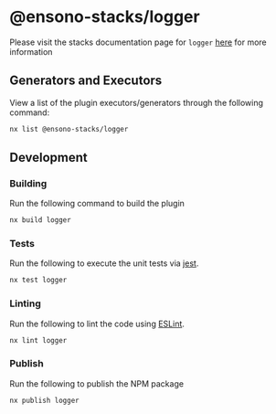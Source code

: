 # @ensono-stacks/logger

Please visit the stacks documentation page for `logger`
[here](https://stacks.ensono.com/docs/nx/logger/ensono-stacks-logger) for more
information

## Generators and Executors

View a list of the plugin executors/generators through the following command:

```bash
nx list @ensono-stacks/logger
```

## Development

### Building

Run the following command to build the plugin

```bash
nx build logger
```

### Tests

Run the following to execute the unit tests via [jest](https://jestjs.io/).

```bash
nx test logger
```

### Linting

Run the following to lint the code using [ESLint](https://eslint.org/).

```bash
nx lint logger
```

### Publish

Run the following to publish the NPM package

```bash
nx publish logger
```

